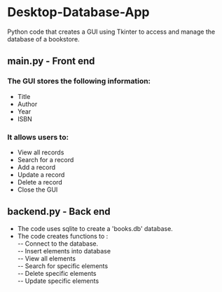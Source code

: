 # Desktop-Database-App
Python code that creates a GUI using Tkinter to access  and manage the database of a bookstore.

## main.py - Front end
### The GUI stores the following information:
- Title
- Author
- Year
- ISBN

### It allows users to:
- View all records
- Search for a record
- Add a record
- Update a record
- Delete a record
- Close the GUI

## backend.py - Back end
- The code uses sqlite to create a 'books.db' database.
- The code creates functions to :
<br>-- Connect to the database.
<br>-- Insert elements into database
<br>-- View all elements
<br>-- Search for specific elements
<br>-- Delete specific elements
<br>-- Update specific elements
